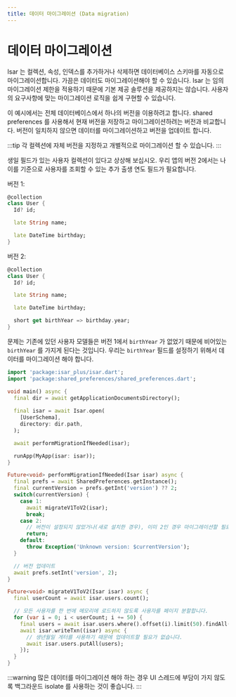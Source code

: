 ```yaml
---
title: 데이터 마이그레이션 (Data migration)
---
```


# 데이터 마이그레이션

Isar 는 컬렉션, 속성, 인덱스를 추가하거나 삭제하면 데이터베이스 스키마를 자동으로 마이그레이션합니다. 가끔은 데이터도 마이그레이션해야 할 수 있습니다. Isar 는 임의 마이그레이션 제한을 적용하기 때문에 기본 제공 솔루션을 제공하지는 않습니다. 사용자의 요구사항에 맞는 마이그레이션 로직을 쉽게 구현할 수 있습니다.

이 예시에서는 전체 데이터베이스에서 하나의 버전을 이용하려고 합니다. shared preferences 를 사용해서 현재 버전을 저장하고 마이그레이션하려는 버전과 비교합니다. 버전이 일치하지 않으면 데이터를 마이그레이션하고 버전을 업데이트 합니다.

:::tip
각 컬렉션에 자체 버전을 지정하고 개별적으로 마이그레이션 할 수 있습니다.
:::

생일 필드가 있는 사용자 컬렉션이 있다고 상상해 보십시오. 우리 앱의 버전 2에서는 나이를 기준으로 사용자를 조회할 수 있는 추가 출생 연도 필드가 필요합니다.

버전 1:

```dart
@collection
class User {
  Id? id;

  late String name;

  late DateTime birthday;
}
```

버전 2:

```dart
@collection
class User {
  Id? id;

  late String name;

  late DateTime birthday;

  short get birthYear => birthday.year;
}
```

문제는 기존에 있던 사용자 모델들은 버전 1에서 `birthYear` 가 없었기 때문에 비어있는 `birthYear` 를 가지게 된다는 것입니다. 우리는 `birthYear` 필드를 설정하기 위해서 데이터를 마이그레이션 해야 합니다.

```dart
import 'package:isar_plus/isar.dart';
import 'package:shared_preferences/shared_preferences.dart';

void main() async {
  final dir = await getApplicationDocumentsDirectory();
  
  final isar = await Isar.open(
    [UserSchema],
    directory: dir.path,
  );

  await performMigrationIfNeeded(isar);

  runApp(MyApp(isar: isar));
}

Future<void> performMigrationIfNeeded(Isar isar) async {
  final prefs = await SharedPreferences.getInstance();
  final currentVersion = prefs.getInt('version') ?? 2;
  switch(currentVersion) {
    case 1:
      await migrateV1ToV2(isar);
      break;
    case 2:
      // 버전이 설정되지 않았거나(새로 설치한 경우), 이미 2인 경우 마이그레이션할 필요가 없습니다.
      return;
    default:
      throw Exception('Unknown version: $currentVersion');
  }

  // 버전 업데이트
  await prefs.setInt('version', 2);
}

Future<void> migrateV1ToV2(Isar isar) async {
  final userCount = await isar.users.count();

  // 모든 사용자를 한 번에 메모리에 로드하지 않도록 사용자를 페이지 분할합니다.
  for (var i = 0; i < userCount; i += 50) {
    final users = await isar.users.where().offset(i).limit(50).findAll();
    await isar.writeTxn((isar) async {
      // 생년월일 게터를 사용하기 때문에 업데이트할 필요가 없습니다.
      await isar.users.putAll(users);
    });
  }
}
```

:::warning
많은 데이터를 마이그레이션 해야 하는 경우 UI 스레드에 부담이 가지 않도록 백그라운드 isolate 를 사용하는 것이 좋습니다.
:::
